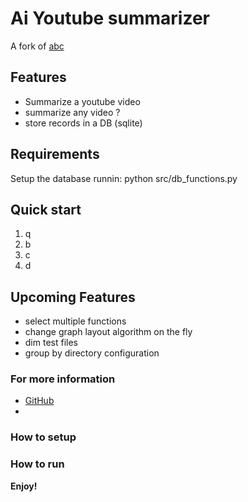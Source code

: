 # Ai Youtube summarizer

A fork of [abc](https://github.com/beicause/call-graph)



## Features

* Summarize a youtube video
* summarize any video ?
* store records in a DB (sqlite)


## Requirements

Setup the database runnin: python src/db_functions.py


## Quick start

1. q
2. b
3. c
4. d

## Upcoming Features

* select multiple functions
* change graph layout algorithm on the fly
* dim test files
* group by directory configuration

### For more information

* [GitHub](https://github.com/gusztavj/vscode-chartographer-improved)
* 
### How to setup
### How to run

**Enjoy!**
